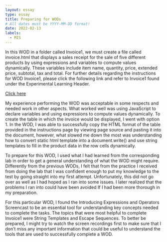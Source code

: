 ```yaml
---
layout: essay
type: essay
title: Preparing for WODs
# All dates must be YYYY-MM-DD format!
date: 2022-02-13
labels:
  - MIS
---
```





In this WOD in a folder called Invoice1, we must create a file called invoice.html that displays a sales receipt for the sale of five different products by using expressions and variables to compute values dynamically. These variables include item name, quantity, price, extended price, subtotal, tax and total. For further details regarding the instructions for WOD Invoice1, please click the following link and refer to Invoice1 found under the Experimental Learning Header.

[Click here](https://dport96.github.io/ITM352/modules/expressions-operators/)

My experience performing the WOD was acceptable in some respects and needed work in other aspects. What worked well was using JavaScript to declare variables and using expressions to compute values dynamically. To create the table in which the invoice would be displayed, I went with option 1. In the WOD, I was able to successfully copy the HTML format of the table provided in the instructions page by viewing page source and pasting it into the document, however, what slowed me down the most was understanding how to convert static html template into a document.write() and use string templates to fill in the product data in the row cells dynamically.

To prepare for this WOD, I used what I had learned from the corresponding lab in order to get a general understanding of what the WOD might require. Differently from the previous WODs, I felt that from the practice I received from doing the lab that I was confident enough to put my knowledge to the test by going straight into my first attempt. Unfortunately, this did not go over as well as I had hoped as I ran into some issues. I later realized that the problems I ran into could have been avoided If I had been more thorough in my preparation.

For this particular WOD, I found the Introducing Expressions and Operators Screencast to be an essential tool for understanding key concepts needed to complete the tasks. The topics that were most helpful to complete Invoice1 were String Templates and Escape Sequences. To better be prepared, I might try to watch the screen recordings first to make sure that I don’t miss any important information that could be useful to understand the tools that are used to successfully complete a WOD.
